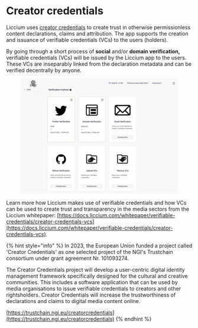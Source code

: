 # Creator credentials

Liccium uses [creator credentials](https://docs.liccium.com/whitepaper/verifiable-credentials/creator-credentials-vcs) to create trust in otherwise permissionless content declarations, claims and attribution. The app supports the creation and issuance of verifiable credentials (VCs) to the users (holders).

By going through a short process of **social** and/or **domain verification,** verifiable credentials (VCs) will be issued by the Liccium app to the users. These VCs are inseparably linked from the declaration metadata and can be verified decentrally by anyone.

<figure><img src="../.gitbook/assets/Verification@2x.png" alt="" width="563"><figcaption></figcaption></figure>

Learn more how Liccium makes use of verifiable credentials and how VCs can be used to create trust and transparency in the media sectors from the Liccium whitepaper: [https://docs.liccium.com/whitepaper/verifiable-credentials/creator-credentials-vcs](https://docs.liccium.com/whitepaper/verifiable-credentials/creator-credentials-vcs).

{% hint style="info" %}
In 2023, the European Union funded a project called 'Creator Credentials' as one selected project of the NGI's Trustchain consortium under grant agreement Nr. 101093274.&#x20;

The Creator Credentials project will develop a user-centric digital identity management framework specifically designed for the cultural and creative communities. This includes a software application that can be used by media organisations to issue verifiable credentials to creators and other rightsholders. Creator Credentials will increase the trustworthiness of declarations and claims to digital media content online.

[https://trustchain.ngi.eu/creatorcredentials](https://trustchain.ngi.eu/creatorcredentials)
{% endhint %}
